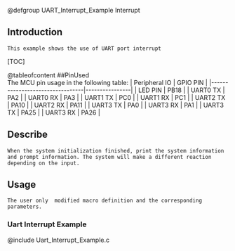 
@defgroup UART_Interrupt_Example Interrupt

## Introduction
	This example shows the use of UART port interrupt

[TOC]

@tableofcontent
##PinUsed  
	The MCU pin usage in the following table:
|       Peripheral IO             |    GPIO PIN    |
|---------------------------------|----------------|
|       LED PIN                   |      PB18      |
|       UART0 TX                  |      PA2       |
|       UART0 RX                  |      PA3       |
|       UART1 TX                  |      PC0       |
|       UART1 RX                  |      PC1       |
|       UART2 TX                  |      PA10      |
|       UART2 RX                  |      PA11      |
|       UART3 TX                  |      PA0       |
|       UART3 RX                  |      PA1       |
|       UART3 TX                  |      PA25      |
|       UART3 RX                  |      PA26      |

## Describe
	When the system initialization finished, print the system information
    and prompt information. The system will make a different reaction
    depending on the input.
	
## Usage
	The user only  modified macro definition and the corresponding parameters.

### Uart Interrupt Example
@include Uart_Interrupt_Example.c


